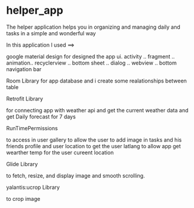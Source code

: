 # helper_app
The helper application helps you in organizing and managing daily and tasks in a simple and wonderful way

In this application I used ==>

google material design for designed the app ui.
activity .. fragment .. animation.. recyclerview .. bottom sheet .. dialog .. webview .. bottom navigation bar

Room Library
for app database and i create some realationships between table

Retrofit Library

for connecting app with weather api and get the current weather data and get Daily forecast for 7 days

RunTimePermissions

to access in user gallery to allow the user to add image in tasks and his friends profile and user location to get the user latlang to allow app get wearther temp for the user cureent location

Glide Library

to fetch, resize, and display image and smooth scrolling.

yalantis:ucrop Library

to crop image 




